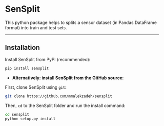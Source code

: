 # SenSplit
This python package helps to splits a sensor dataset (in Pandas DataFrame format) into train and test sets.

-----------------------------------------
## Installation 
Install SenSplit from PyPI (recommended):
```sh
pip install sensplit
```
- **Alternatively: install SenSplit from the GitHub source:**

First, clone SenSplit using `git`:

```sh
git clone https://github.com/mmalekzadeh/sensplit
```

 Then, `cd` to the SenSplit folder and run the install command:
```sh
cd sensplit
python setup.py install
```
